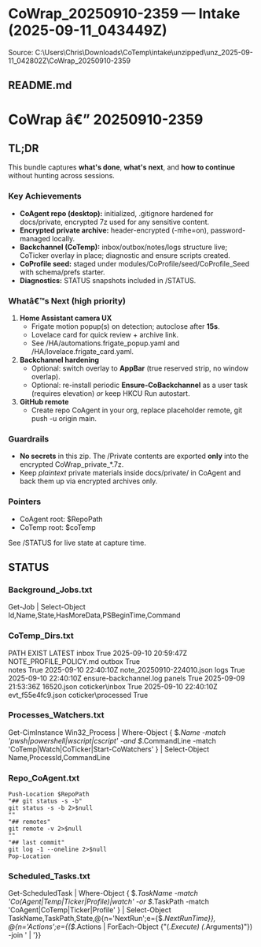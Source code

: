 ﻿# CoWrap_20250910-2359 — Intake (2025-09-11_043449Z)
Source: C:\Users\Chris\Downloads\CoTemp\intake\unzipped\unz_2025-09-11_042802Z\CoWrap_20250910-2359

## README.md
# CoWrap â€” 20250910-2359

## TL;DR
This bundle captures **what's done**, **what's next**, and **how to continue** without hunting across sessions.

### Key Achievements
- **CoAgent repo (desktop):** initialized, .gitignore hardened for docs/private, encrypted 7z used for any sensitive content.
- **Encrypted private archive:** header-encrypted (-mhe=on), password-managed locally.
- **Backchannel (CoTemp):** inbox/outbox/notes/logs structure live; CoTicker overlay in place; diagnostic and ensure scripts created.
- **CoProfile seed:** staged under modules/CoProfile/seed/CoProfile_Seed with schema/prefs starter.
- **Diagnostics:** STATUS snapshots included in /STATUS.

### Whatâ€™s Next (high priority)
1. **Home Assistant camera UX**
   - Frigate motion popup(s) on detection; autoclose after **15s**.
   - Lovelace card for quick review + archive link.
   - See /HA/automations.frigate_popup.yaml and /HA/lovelace.frigate_card.yaml.
2. **Backchannel hardening**
   - Optional: switch overlay to **AppBar** (true reserved strip, no window overlap).
   - Optional: re-install periodic **Ensure-CoBackchannel** as a user task (requires elevation) *or* keep HKCU Run autostart.
3. **GitHub remote**
   - Create repo CoAgent in your org, replace placeholder remote, git push -u origin main.

### Guardrails
- **No secrets** in this zip. The /Private contents are exported **only** into the encrypted CoWrap_private_*.7z.
- Keep *plaintext* private materials inside docs/private/ in CoAgent and back them up via encrypted archives only.

### Pointers
- CoAgent root: $RepoPath
- CoTemp root:  $coTemp

See /STATUS for live state at capture time.


## STATUS
### Background_Jobs.txt
 Get-Job | Select-Object Id,Name,State,HasMoreData,PSBeginTime,Command 



### CoTemp_Dirs.txt
PATH                   EXIST LATEST
inbox                  True  2025-09-10 20:59:47Z  NOTE_PROFILE_POLICY.md
outbox                 True  
notes                  True  2025-09-10 22:40:10Z  note_20250910-224010.json
logs                   True  2025-09-10 22:40:10Z  ensure-backchannel.log
panels                 True  2025-09-09 21:53:36Z  16520.json
coticker\inbox         True  2025-09-10 22:40:10Z  evt_f55e4fc9.json
coticker\processed     True  


### Processes_Watchers.txt

  Get-CimInstance Win32_Process |
    Where-Object { $_.Name -match 'pwsh|powershell|wscript|cscript' -and $_.CommandLine -match 'CoTemp|Watch|CoTicker|Start-CoWatchers' } |
    Select-Object Name,ProcessId,CommandLine




### Repo_CoAgent.txt

    Push-Location $RepoPath
    "## git status -s -b"
    git status -s -b 2>$null
    ""
    "## remotes"
    git remote -v 2>$null
    ""
    "## last commit"
    git log -1 --oneline 2>$null
    Pop-Location
  



### Scheduled_Tasks.txt

  Get-ScheduledTask |
    Where-Object { $_.TaskName -match 'Co(Agent|Temp|Ticker|Profile)|watch' -or $_.TaskPath -match 'CoAgent|CoTemp|Ticker|Profile' } |
    Select-Object TaskName,TaskPath,State,@{n='NextRun';e={$_.NextRunTime}},
                  @{n='Actions';e={($_.Actions | ForEach-Object {"$($_.Execute) $($_.Arguments)"}) -join ' | '}}




